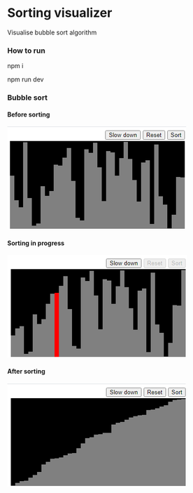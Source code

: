 # Sorting visualizer

Visualise bubble sort algorithm

### How to run

npm i

npm run dev

### Bubble sort

#### Before sorting

![Image description](screenshots/bubble-sort/1.PNG)

#### Sorting in progress

![Image description](screenshots/bubble-sort/2.PNG)

#### After sorting

![Image description](screenshots/bubble-sort/3.PNG)
